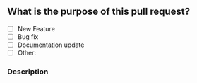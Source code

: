 ## What is the purpose of this pull request?
- [ ] New Feature
- [ ] Bug fix
- [ ] Documentation update
- [ ] Other:

### Description
<!--Write what you did and what components you update  -->

